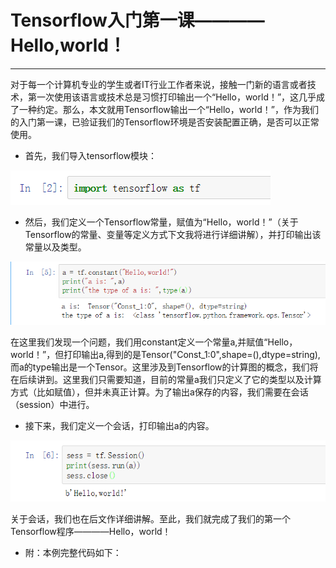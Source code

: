 # Tensorflow入门第一课————Hello,world！
---
对于每一个计算机专业的学生或者IT行业工作者来说，接触一门新的语言或者技术，第一次使用该语言或技术总是习惯打印输出一个“Hello，world！”，这几乎成了一种约定。那么，本文就用Tensorflow输出一个“Hello，world！”，作为我们的入门第一课，已验证我们的Tensorflow环境是否安装配置正确，是否可以正常使用。

* 首先，我们导入tensorflow模块：

![](/assets/TIM图片20180430115942.png)

* 然后，我们定义一个Tensorflow常量，赋值为“Hello，world！”（关于Tensorflow的常量、变量等定义方式下文我将进行详细讲解），并打印输出该常量以及类型。

![](/assets/TIM截图20180430120547.png)

在这里我们发现一个问题，我们用constant定义一个常量a,并赋值“Hello，world！”，但打印输出a,得到的是Tensor("Const_1:0",shape=(),dtype=string),而a的type输出是一个Tensor。这里涉及到Tensorflow的计算图的概念，我们将在后续讲到。这里我们只需要知道，目前的常量a我们只定义了它的类型以及计算方式（比如赋值），但并未真正计算。为了输出a保存的内容，我们需要在会话（session）中进行。

* 接下来，我们定义一个会话，打印输出a的内容。

![](/assets/TIM截图20180430121815.png)

关于会话，我们也在后文作详细讲解。至此，我们就完成了我们的第一个Tensorflow程序————Hello，world！

* 附：本例完整代码如下：

